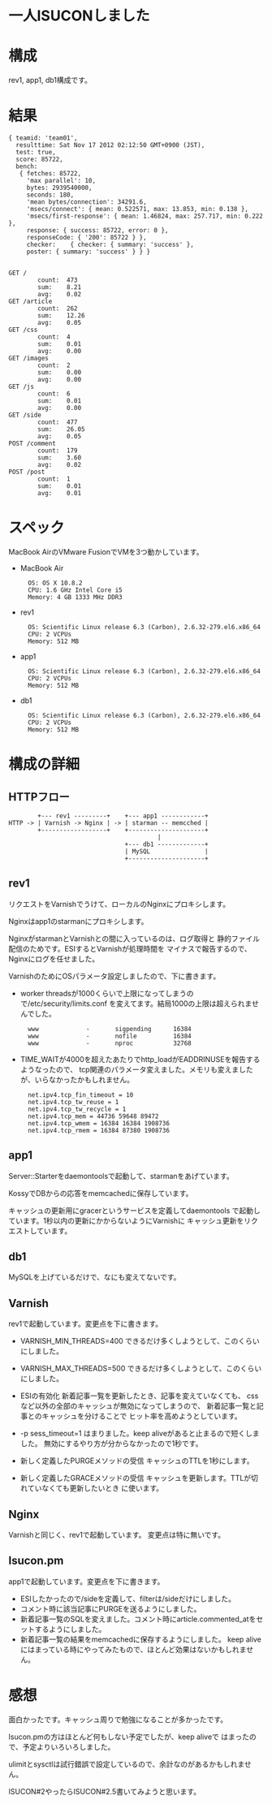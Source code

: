 一人ISUCONしました
==================

構成
====

rev1, app1, db1構成です。

結果
====

    { teamid: 'team01',
      resulttime: Sat Nov 17 2012 02:12:50 GMT+0900 (JST),
      test: true,
      score: 85722,
      bench:
       { fetches: 85722,
         'max parallel': 10,
         bytes: 2939540000,
         seconds: 180,
         'mean bytes/connection': 34291.6,
         'msecs/connect': { mean: 0.522571, max: 13.853, min: 0.138 },
         'msecs/first-response': { mean: 1.46824, max: 257.717, min: 0.222 },
         response: { success: 85722, error: 0 },
         responseCode: { '200': 85722 } },
         checker:    { checker: { summary: 'success' },
         poster: { summary: 'success' } } }


    GET /
            count:  473
            sum:    8.21
            avg:    0.02
    GET /article
            count:  262
            sum:    12.26
            avg:    0.05
    GET /css
            count:  4
            sum:    0.01
            avg:    0.00
    GET /images
            count:  2
            sum:    0.00
            avg:    0.00
    GET /js 
            count:  6
            sum:    0.01
            avg:    0.00
    GET /side
            count:  477
            sum:    26.05
            avg:    0.05
    POST /comment
            count:  179
            sum:    3.60
            avg:    0.02
    POST /post
            count:  1
            sum:    0.01
            avg:    0.01

スペック
========

MacBook AirのVMware FusionでVMを3つ動かしています。

* MacBook Air

        OS: OS X 10.8.2
        CPU: 1.6 GHz Intel Core i5
        Memory: 4 GB 1333 MHz DDR3

* rev1

        OS: Scientific Linux release 6.3 (Carbon), 2.6.32-279.el6.x86_64
        CPU: 2 VCPUs
        Memory: 512 MB

* app1

        OS: Scientific Linux release 6.3 (Carbon), 2.6.32-279.el6.x86_64
        CPU: 2 VCPUs
        Memory: 512 MB

* db1

        OS: Scientific Linux release 6.3 (Carbon), 2.6.32-279.el6.x86_64
        CPU: 2 VCPUs
        Memory: 512 MB

構成の詳細
==========

HTTPフロー
----------

            +--- rev1 ---------+    +--- app1 ------------+
    HTTP -> | Varnish -> Nginx | -> | starman -- memcched |
            +------------------+    +---------------------+
                                             |
                                    +--- db1 -------------+
                                    | MySQL               |
                                    +---------------------+

rev1
----

リクエストをVarnishでうけて、ローカルのNginxにプロキシします。

Nginxはapp1のstarmanにプロキシします。

NginxがstarmanとVarnishとの間に入っているのは、ログ取得と
静的ファイル配信のためです。ESIするとVarnishが処理時間を
マイナスで報告するので、Nginxにログを任せました。

VarnishのためにOSパラメータ設定しましたので、下に書きます。

* worker threadsが1000くらいで上限になってしまうので/etc/security/limits.conf
    を変えてます。結局1000の上限は超えられませんでした。

        www             -       sigpending      16384
        www             -       nofile          16384
        www             -       nproc           32768

* TIME_WAITが4000を超えたあたりでhttp_loadがEADDRINUSEを報告するようなったので、
    tcp関連のパラメータ変えました。メモリも変えましたが、いらなかったかもしれません。

        net.ipv4.tcp_fin_timeout = 10
        net.ipv4.tcp_tw_reuse = 1
        net.ipv4.tcp_tw_recycle = 1
        net.ipv4.tcp_mem = 44736 59648 89472
        net.ipv4.tcp_wmem = 16384 16384 1908736
        net.ipv4.tcp_rmem = 16384 87380 1908736

app1
----

Server::Starterをdaemontoolsで起動して、starmanをあげています。

KossyでDBからの応答をmemcachedに保存しています。

キャッシュの更新用にgracerというサービスを定義してdaemontools
で起動しています。1秒以内の更新にかからないようにVarnishに
キャッシュ更新をリクエストしています。

db1
---

MySQLを上げているだけで、なにも変えてないです。

Varnish
-------

rev1で起動しています。変更点を下に書きます。

* VARNISH_MIN_THREADS=400
    できるだけ多くしようとして、このくらいにしました。

* VARNISH_MAX_THREADS=500
    できるだけ多くしようとして、このくらいにしました。

* ESIの有効化
    新着記事一覧を更新したとき、記事を変えていなくても、
    cssなど以外の全部のキャッシュが無効になってしまうので、
    新着記事一覧と記事とのキャッシュを分けることで
    ヒット率を高めようとしています。

* -p sess_timeout=1
    はまりました。keep aliveがあると止まるので短くしました。
    無効にするやり方が分からなかったので1秒です。

* 新しく定義したPURGEメソッドの受信
    キャッシュのTTLを1秒にします。

* 新しく定義したGRACEメソッドの受信
    キャッシュを更新します。TTLが切れていなくても更新したいとき
    に使います。

Nginx
-----

Varnishと同じく、rev1で起動しています。
変更点は特に無いです。

Isucon.pm
---------

app1で起動しています。変更点を下に書きます。

* ESIしたかったので/sideを定義して、filterは/sideだけにしました。
* コメント時に該当記事にPURGEを送るようにしました。
* 新着記事一覧のSQLを変えました。コメント時にarticle.commented_atをセットするようにしました。
* 新着記事一覧の結果をmemcachedに保存するようにしました。
    keep aliveにはまっている時にやってみたもので、ほとんど効果はないかもしれません。

感想
====

面白かったです。キャッシュ周りで勉強になることが多かったです。

Isucon.pmの方はほとんど何もしない予定でしたが、keep aliveで
はまったので、予定よりいろいろしました。

ulimitとsysctlは試行錯誤で設定しているので、余計なのがあるかもしれません。

ISUCON#2やったらISUCON#2.5書いてみようと思います。
